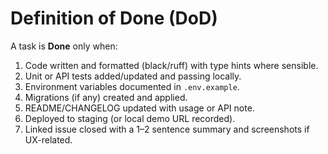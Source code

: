 # Definition of Done (DoD)

A task is **Done** only when:
1. Code written and formatted (black/ruff) with type hints where sensible.
2. Unit or API tests added/updated and passing locally.
3. Environment variables documented in `.env.example`.
4. Migrations (if any) created and applied.
5. README/CHANGELOG updated with usage or API note.
6. Deployed to staging (or local demo URL recorded).
7. Linked issue closed with a 1–2 sentence summary and screenshots if UX-related.

